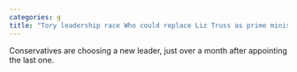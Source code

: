 ```yaml
---
categories: g
title: "Tory leadership race Who could replace Liz Truss as prime minister"
---
```

Conservatives are choosing a new leader, just over a month after appointing the last one.